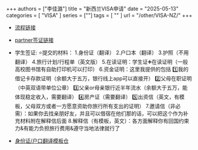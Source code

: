 +++
authors = ["李佳潞"]
title = "新西兰VISA申请"
date = "2025-05-13"
categories = [
    "VISA"
]
series = [""]
tags = [
    ""
]
url = "/other/VISA-NZ/"
+++

- [流程链接](https://www.xiaohongshu.com/explore/6751631d000000000201b9b6?xsec_token=AB1s6qCfbAOJgHRI1xg8eIfco5MBsz9Hs7O4aYPgQ9h-s=&xsec_source=pc_search&m_source=mengfanwetab&source=unknown)
- [partner签证链接](https://www.xiaohongshu.com/explore/66a76c21000000002701f68f?xsec_token=ABVYXTdQkuc4MgO3g4vLxHSayJhu2pdTYbyk1RHJ_b6Fc=&xsec_source=pc_search&m_source=mengfanwetab&source=unknown)
- 学生签证:
⭐️提交的材料：
1.身份证（翻译）
2.户口本（翻译）
3.护照（不用翻译）
4.旅行计划/行程单（英文版）
5.在读证明：学生证➕在读证明（一般高校图书馆有自助打印机可以打印）
6.资金证明：这里我提供的包括 
1️⃣我的借记卡存款证明（余额大于五万，银行线上app可以直接开）
2️⃣父母在职证明（中英双语带单位公章）
3️⃣父亲or母亲银行近半年流水（余额大于五万，能体现稳定收入，需要翻译）
4️⃣房产证（需要翻译）
5️⃣出资信（英文，有模板，父母双方或者一方愿意资助你旅行所有支出的证明）
7.邀请信（非必需）：如果你去找亲朋好友，并且可以借宿在他们那的话，可以把这个作为补充材料附在解释信后面 
8.解释信（有模板，英文）：各方面解释你有回国约束力&有能力负担旅行费用&遵守当地法律就行了 

- [身份证/户口翻译模板仓](https://gitee.com/WuYanZu0x/id-and-household-register-template)